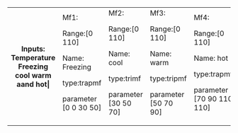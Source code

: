 <table>
 <tr> 
<th>Inputs: Temperature Freezing cool warm aand hot|

</th>
<td>
Mf1:

Range:[0 110]

Name: Freezing

type:trapmf

parameter [0 0 30 50]

</td>
<td>Mf2:

Range:[0 110]

Name: cool

type:trimf

parameter [30 50 70]</td>
<td>Mf3:

Range:[0 110]

Name: warm

type:tripmf

parameter [50 70 90]</td>
 
 <td>Mf4:

Range:[0 110]

Name: hot

type:trapmf

parameter [70 90 110 110]</td> 
  
 </tr> 
  
  
</table>








